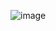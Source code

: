 ![image](https://github.com/maitri-dalvi/blog-nest/assets/144388185/268d0383-73b9-4102-8a0a-b1547c820e18)
